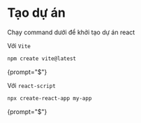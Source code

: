 # Tạo dự án

Chạy command dưới để khởi tạo dự án react

Với `Vite`
```Bash
npm create vite@latest
```

{prompt="$"}

Với `react-script`

```Bash
npx create-react-app my-app
```
{prompt="$"}